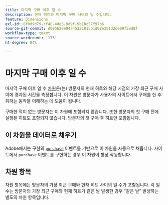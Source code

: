 ```yaml
---
title: 마지막 구매 이후 일 수
description: 현재 히트와 마지막 구매 사이의 일 수입니다.
feature: Dimensions
exl-id: 6f0d9d79-cf40-4de3-9d9f-9b1bc57f97b6
source-git-commit: d095628e94a45221815b1d08e35132de09f5ed8f
workflow-type: tm+mt
source-wordcount: '173'
ht-degree: 84%

---
```


# 마지막 구매 이후 일 수

마지막 구매 이후 일 수 [차원](overview.md)은(는) 방문자의 현재 히트와 해당 시점의 가장 최근 구매 사이에 경과된 시간을 측정합니다. 이 차원은 방문자가 사용자의 사이트에서 구매를 한 후 취하는 동작을 이해하는 데 도움이 됩니다.

구매한 적이 없는 방문자는 이 차원에 포함되지 않습니다. 또한 방문자의 첫 구매 전에 실행된 히트도 포함되지 않습니다. 방문자의 첫 구매 후 히트만 포함됩니다.

## 이 차원을 데이터로 채우기

Adobe에서는 구현의 [`purchase`](/help/implement/vars/page-vars/events/event-purchase.md) 이벤트를 기반으로 이 차원을 자동으로 채웁니다. 사이트에서 `purchase` 이벤트를 구현하는 경우 이 차원이 항상 작동합니다.

## 차원 항목

차원 항목에는 방문자의 가장 최근 구매와 현재 히트 사이의 일 수가 포함됩니다. 각 일 수는 방문자의 가장 최근 구매와 현재 히트가 같은 날 발생한 경우 &quot;같은 날&quot; 발생하는 별도의 차원 항목입니다.
